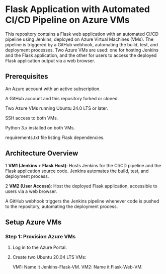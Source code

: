 # Flask Application with Automated CI/CD Pipeline on Azure VMs

This repository contains a Flask web application with an automated CI/CD pipeline using Jenkins, deployed on Azure Virtual Machines (VMs). The pipeline is triggered by a GitHub webhook, automating the build, test, and deployment processes. Two Azure VMs are used: one for hosting Jenkins and the Flask application, and the other for users to access the deployed Flask application output via a web browser.

## Prerequisites

  An Azure account with an active subscription.
  
  A GitHub account and this repository forked or cloned.
  
  Two Azure VMs running Ubuntu 24.0 LTS or later.
  
  SSH access to both VMs.
  
  Python 3.x installed on both VMs.
  
  requirements.txt file listing Flask dependencies.

## Architecture Overview

   1 **VM1 (Jenkins + Flask Host)**: Hosts Jenkins for the CI/CD pipeline and the Flask application source code. Jenkins automates the build, test, and deployment process.

   2 **VM2 (User Access)**: Host the deployed Flask application, accessible to users via a web browser.

   A GitHub webhook triggers the Jenkins pipeline whenever code is pushed to the repository, automating the deployment process.

## Setup Azure VMs

  ### Step 1: Provision Azure VMs
    
   1. Log in to the Azure Portal.
    
   2. Create two Ubuntu 20.04 LTS VMs:

       VM1: Name it Jenkins-Flask-VM.
       VM2: Name it Flask-Web-VM.

     
   







